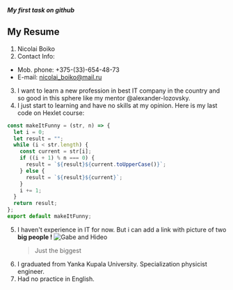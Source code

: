 **_My first task on github_**

## My Resume

1. Nicolai Boiko
2. Contact Info:

- Mob. phone: +375-(33)-654-48-73
- E-mail: nicolai_boiko@mail.ru

3. I want to learn a new profession in best IT company in the country and so good in this sphere like my mentor @alexander-lozovsky.
4. I just start to learning and have no skills at my opinion. Here is my last code on Hexlet course:

```javascript
const makeItFunny = (str, n) => {
  let i = 0;
  let result = "";
  while (i < str.length) {
    const current = str[i];
    if ((i + 1) % n === 0) {
      result = `${result}${current.toUpperCase()}`;
    } else {
      result = `${result}${current}`;
    }
    i += 1;
  }
  return result;
};
export default makeItFunny;
```

5. I haven't experience in IT for now. But i can add a link with picture of two **big people !** ![Gabe and Hideo](https://www.pcgamesn.com/wp-content/uploads/2018/10/hideo-kojima-valve-gabe-newell-580x334.jpg)
   > Just the biggest
6. I graduated from Yanka Kupala University. Specialization physicist engineer.
7. Had no practice in English.
